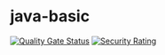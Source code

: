 # java-basic

[![Quality Gate Status](https://sonarcloud.io/api/project_badges/measure?project=ekorab_java-basic&metric=alert_status)](https://sonarcloud.io/dashboard?id=ekorab_java-basic)
[![Security Rating](https://sonarcloud.io/api/project_badges/measure?project=ekorab_java-basic&metric=security_rating)](https://sonarcloud.io/dashboard?id=ekorab_java-basic)
